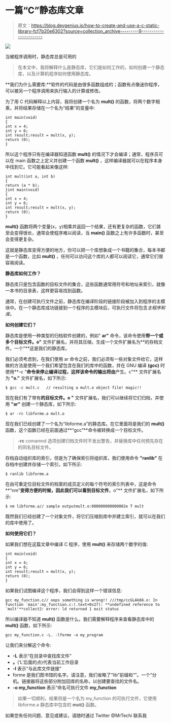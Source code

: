 # 一篇“C”静态库文章

> 原文：<https://blog.devgenius.io/how-to-create-and-use-a-c-static-library-fcf7b20e6302?source=collection_archive---------9----------------------->

![](img/3004cfce22702fdc1d727971d421519e.png)

当被程序调用时，静态库总是可用的

> 在本文中，我将解释什么是静态库，它们是如何工作的，如何创建一个静态库，以及计算机程序如何使用静态库。

**我们为什么需要库:**软件的代码是由很多函数组成的；函数有点像迷你程序，可以被另一个程序调用来执行输入的计算或修改。

为了用 C 代码解释以上内容，我将创建一个名为 **mult()** 的函数，将两个数字相乘，并将结果存储在一个名为“结果”的变量中:

```
int main(void)
{
int x = 4;
int y = 6;
int result;result = mult(x, y);
return (0);
}
```

所以这个程序只有在编译器知道函数 **mult()** 的情况下才会编译；通常，程序员可以在 main 函数之上定义并创建一个函数 **mult()** ，这样编译器就可以在程序本身中找到它。它可能看起来像这样:

```
int mult(int a, int b)
{
return (a * b);
}int main(void)
{
int x = 4;
int y = 6;
int result;result = mult(x, y);
return (0);
}
```

**mult()** 函数将两个变量(x，y)相乘并返回一个结果，还有更复杂的函数，它们甚至会变得很长，通常会使程序难以阅读，当 **main()** 函数之上有许多函数时，甚至会变得更复杂。

这就是静态库变得方便的地方，你可以把一个库想象成一个书籍的集合，每本书都是一个函数，比如 **mult()** ，任何可以访问这个库的人都可以阅读它，通常它们很容易阅读。

**静态库如何工作？**

静态库只是包含函数的目标文件的集合，这些函数通常用符号和地址来索引，就像一本书的目录表，这样更容易找到函数。

通常，在创建可执行文件之前，静态库在编译阶段的链接阶段被加入到程序的主模块中。在一个静态库成功链接到一个程序的主模块后，可执行文件将包含*主程序和库。*

**如何创建它们？**

静态库是使用一种类型的归档软件创建的，例如" **ar"** 命令，该命令使用**带一个或多个目标文件。o"** 文件扩展名，并将其压缩，生成一个文件扩展名为**的存档文件。一个"**这是我们的静态库。

我们必须考虑到，在我们使用 ar 命令之前，我们必须有一些对象文件给它，这样做的方法是使用一个我们希望包含在我们的库中的函数，并在 GNU 编译 **(gcc)** 时使用**-c "**命令来停止编译过程，这样该命令的输出将由**产生。c"** 文件扩展名为 **"o."** 文件扩展名，如下所示:

```
$ gcc -c mult.c   // resulting a mult.o object file! magic!!
```

现在我们有了带有**的目标文件。o "** 文件扩展名，我们可以继续将它们归档，并使用 **"ar"** 创建一个静态库，如下所示:

```
$ ar -rc libforme.a mult.o
```

现在我们已经创建了一个名为“libforme.a”的静态库。在它里面将是我们的 **mult()** 函数，这个函数已经在前面通过**“gcc”**命令被转换成一个目标文件。

> **-rc** comamnd 选项创建归档文件时不发出警告，并替换库中任何预先存在的同名目标文件。

存档自动组织库的索引，但是为了确保索引将组织库，我们使用命令 **"ranlib"** 在存档中创建并存储一个索引，如下所示:

```
$ ranlib libforme.a
```

在由可重定位目标文件的档案的成员定义的每个符号的索引列表中，这是命令**“nm”**变得方便的时候，因此我们可以看到目标文件**。o"** 文件扩展名，如下所示:

```
$ nm libforme.a// sample outputmult.o:000000000000002e T mult
```

既然我们已经创建了一个对象文件，将它们压缩到库中并建立索引，就可以在我们的库中使用了。

**如何使用它们？**

如果我们想在这篇文章中编译 C 程序，使用 **mult()** 来存储两个数字的值:

```
int main(void)
{
int x = 4;
int y = 6;
int result;result = mult(x, y);
return (0);
}
```

如果我们试图编译这个程序，我们会得到这样一个错误信息:

```
gcc my_function.c// oops something is wrong!! ///tmp/ccGLAk66.o: In function `main':my_function.c:(.text+0x27): **undefined reference to `mult'**collect2: error: ld returned 1 exit status
```

所以编译器不知道 **mult()** 函数是什么。我们需要解释程序来查看静态库中的 **mult()** 函数，如下所示:

```
gcc my_function.c -L. -lforme -o my_program
```

让我们来分解这个命令:

*   **-L** 表示“在目录中查找库文件”
*   **。**(‘L’后面的点)代表当前工作目录
*   **-l** 表示“与此库文件链接”
*   forme 是我们图书馆的名字。请注意，我们省略了“lib”前缀和“”。一个“分机。链接器将这些部分附加回库的名称，以创建要查找的文件名。
*   **-o my_function** 表示“命名可执行文件 **my_function**

> 如果一切顺利，结果将是一个名为 my_function 的可执行文件，它使用 libforme.a 静态库中包含的 **mut()** 函数。

如果您有任何问题、意见或建议，请随时通过 Twitter @MrTechi 联系我